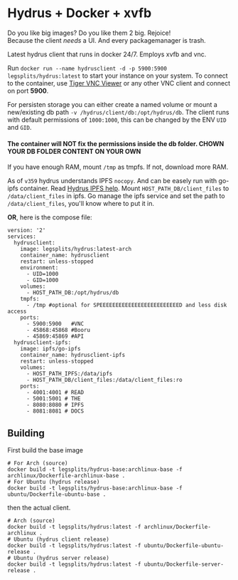 # Hydrus + Docker + xvfb
Do you like big images? Do you like them 2 big. Rejoice! \
Because the client _needs_ a UI. And every packagemanager is trash.

Latest hydrus client that runs in docker 24/7. Employs xvfb and vnc.

Run `docker run --name hydrusclient -d -p 5900:5900 legsplits/hydrus:latest` to start your instance on your system.
To connect to the container, use [Tiger VNC Viewer](https://bintray.com/tigervnc/stable/download_file?file_path=vncviewer-1.9.0.exe) or any other VNC client and connect on port **5900**.

For persisten storage you can either create a named volume or mount a new/existing db path `-v /hydrus/client/db:/opt/hydrus/db`.
The client runs with default permissions of `1000:1000`, this can be changed by the ENV `UID` and `GID`.

#### The container will **NOT** fix the permissions inside the db folder. **CHOWN YOUR DB FOLDER CONTENT ON YOUR OWN**

If you have enough RAM, mount `/tmp` as tmpfs. If not, download more RAM.

As of `v359` hydrus understands IPFS `nocopy`. And can be easely run with go-ipfs container.
Read [Hydrus IPFS help](https://hydrusnetwork.github.io/hydrus/help/ipfs.html). Mount `HOST_PATH_DB/client_files` to `/data/client_files` in ipfs. Go manage the ipfs service and set the path to `/data/client_files`, you'll know where to put it in.

**OR**, here is the compose file:
```
version: '2'
services:
  hydrusclient:
    image: legsplits/hydrus:latest-arch
    container_name: hydrusclient
    restart: unless-stopped
    environment:
      - UID=1000
      - GID=1000
    volumes:
      - HOST_PATH_DB:/opt/hydrus/db
    tmpfs:
      - /tmp #optional for SPEEEEEEEEEEEEEEEEEEEEEEEEED and less disk access
    ports:
      - 5900:5900   #VNC
      - 45868:45868 #Booru
      - 45869:45869 #API
  hydrusclient-ipfs:
    image: ipfs/go-ipfs
    container_name: hydrusclient-ipfs
    restart: unless-stopped
    volumes:
      - HOST_PATH_IPFS:/data/ipfs
      - HOST_PATH_DB/client_files:/data/client_files:ro
    ports:
      - 4001:4001 # READ
      - 5001:5001 # THE
      - 8080:8080 # IPFS
      - 8081:8081 # DOCS
```


## Building
First build the base image
```
# For Arch (source)
docker build -t legsplits/hydrus-base:archlinux-base -f archlinux/Dockerfile-archlinux-base .
# For Ubuntu (hydrus release)
docker build -t legsplits/hydrus-base:archlinux-base -f ubuntu/Dockerfile-ubuntu-base .
```
then the actual client.
```
# Arch (source)
docker build -t legsplits/hydrus:latest -f archlinux/Dockerfile-archlinux .
# Ubuntu (hydrus client release)
docker build -t legsplits/hydrus:latest -f ubuntu/Dockerfile-ubuntu-release .
# Ubuntu (hydrus server release)
docker build -t legsplits/hydrus:latest -f ubuntu/Dockerfile-server-release .
```
